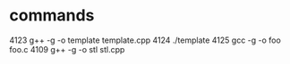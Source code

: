 # commands
 4123  g++ -g -o template template.cpp
 4124  ./template
 4125  gcc -g -o foo foo.c
 4109  g++ -g -o stl stl.cpp
